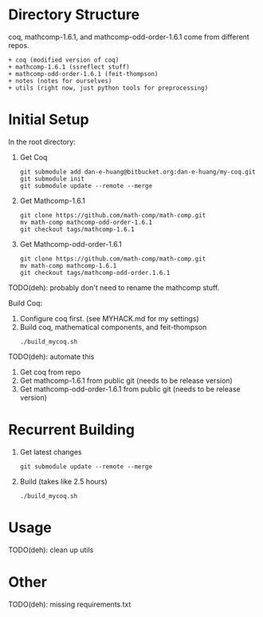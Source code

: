 # Directory Structure

coq, mathcomp-1.6.1, and mathcomp-odd-order-1.6.1 come from different repos.

```
+ coq (modified version of coq)
+ mathcomp-1.6.1 (ssreflect stuff)
+ mathcomp-odd-order-1.6.1 (feit-thompson)
+ notes (notes for ourselves)
+ utils (right now, just python tools for preprocessing)
```


# Initial Setup

In the root directory:
1. Get Coq
   ```
   git submodule add dan-e-huang@bitbucket.org:dan-e-huang/my-coq.git
   git submodule init
   git submodule update --remote --merge
   ```
2. Get Mathcomp-1.6.1
   ```
   git clone https://github.com/math-comp/math-comp.git
   mv math-comp mathcomp-odd-order-1.6.1
   git checkout tags/mathcomp-1.6.1
   ```
3. Get Mathcomp-odd-order-1.6.1
   ```
   git clone https://github.com/math-comp/math-comp.git
   mv math-comp mathcomp-1.6.1
   git checkout tags/mathcomp-odd-order.1.6.1
   ```

TODO(deh): probably don't need to rename the mathcomp stuff.

Build Coq:
1. Configure coq first. (see MYHACK.md for my settings)
2. Build coq, mathematical components, and feit-thompson
   ```
   ./build_mycoq.sh
   ```

TODO(deh): automate this
1. Get coq from repo
2. Get mathcomp-1.6.1 from public git (needs to be release version)
3. Get mathcomp-odd-order-1.6.1 from public git (needs to be release version)
  

# Recurrent Building

1. Get latest changes
   ```
   git submodule update --remote --merge
   ```
2. Build (takes like 2.5 hours)
   ```
   ./build_mycoq.sh
   ```


# Usage

TODO(deh): clean up utils


# Other

TODO(deh): missing requirements.txt

